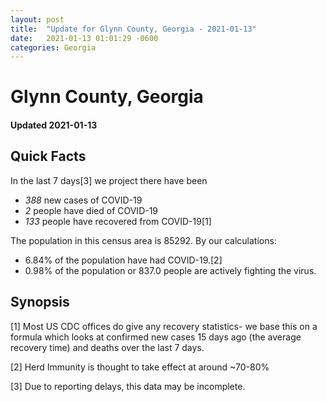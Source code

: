 ```yaml
---
layout: post
title:  "Update for Glynn County, Georgia - 2021-01-13"
date:   2021-01-13 01:01:29 -0600
categories: Georgia
---
```


# Glynn County, Georgia
#### Updated 2021-01-13

## Quick Facts

In the last 7 days[3] we project there have been
- *388* new cases of COVID-19
- *2* people have died of COVID-19
- *133* people have recovered from COVID-19[1]

The population in this census area is 85292. By our calculations:
- 6.84% of the population have had COVID-19.[2]
- 0.98% of the population or 837.0 people are actively fighting the virus.

## Synopsis




[1] Most US CDC offices do give any recovery statistics- we base this on a formula which looks at confirmed new cases
15 days ago (the average recovery time) and deaths over the last 7 days.

[2] Herd Immunity is thought to take effect at around ~70-80%

[3] Due to reporting delays, this data may be incomplete.
 
    